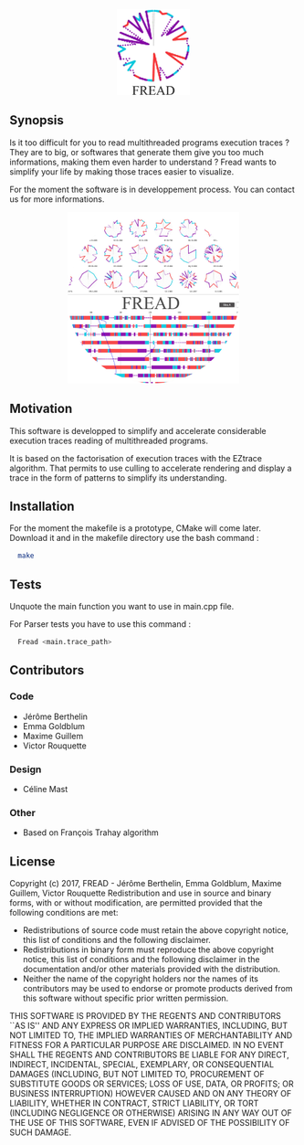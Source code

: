<p align="center">
  <img src="https://raw.githubusercontent.com/Terag/FREAD/master/Doc/logo%20FREAD.png" alt="Fread Logo" height="150">
</p>

## Synopsis

Is it too difficult for you to read multithreaded programs execution traces ? They are to big, or softwares that generate them give you too much informations, making them even harder to understand ? Fread wants to simplify your life by making those traces easier to visualize.

For the moment the software is in developpement process. You can contact us for more informations.

<p align="center">
  <img src="https://raw.githubusercontent.com/Terag/FREAD/master/Doc/visuel%20couv.png" alt="Fread Visual" height="300">
</p>

## Motivation

This software is developped to simplify and accelerate considerable execution traces reading of multithreaded programs.

It is based on the factorisation of execution traces with the EZtrace algorithm. 
That permits to use culling to accelerate rendering and display a trace in the form of patterns to simplify its understanding.

## Installation

For the moment the makefile is a prototype, CMake will come later.
Download it and in the makefile directory use the bash command :

~~~ sh
  make
~~~

## Tests

Unquote the main function you want to use in main.cpp file.

For Parser tests you have to use this command :

~~~ sh
  Fread <main.trace_path>
~~~

## Contributors

### Code
  * Jérôme Berthelin
  * Emma Goldblum
  * Maxime Guillem
  * Victor Rouquette
  
### Design
   * Céline Mast
   
### Other
   * Based on François Trahay algorithm

## License

Copyright (c) 2017, FREAD - Jérôme Berthelin, Emma Goldblum, Maxime Guillem, Victor Rouquette
Redistribution and use in source and binary forms, with or without
modification, are permitted provided that the following conditions are met:

* Redistributions of source code must retain the above copyright
  notice, this list of conditions and the following disclaimer.
* Redistributions in binary form must reproduce the above copyright
  notice, this list of conditions and the following disclaimer in the
  documentation and/or other materials provided with the distribution.
* Neither the name of the copyright holders nor the names of its contributors 
  may be used to endorse or promote products derived from this software without
  specific prior written permission.

THIS SOFTWARE IS PROVIDED BY THE REGENTS AND CONTRIBUTORS \`\`AS IS\'\' AND ANY
EXPRESS OR IMPLIED WARRANTIES, INCLUDING, BUT NOT LIMITED TO, THE IMPLIED
WARRANTIES OF MERCHANTABILITY AND FITNESS FOR A PARTICULAR PURPOSE ARE
DISCLAIMED. IN NO EVENT SHALL THE REGENTS AND CONTRIBUTORS BE LIABLE FOR ANY
DIRECT, INDIRECT, INCIDENTAL, SPECIAL, EXEMPLARY, OR CONSEQUENTIAL DAMAGES
(INCLUDING, BUT NOT LIMITED TO, PROCUREMENT OF SUBSTITUTE GOODS OR SERVICES;
LOSS OF USE, DATA, OR PROFITS; OR BUSINESS INTERRUPTION) HOWEVER CAUSED AND
ON ANY THEORY OF LIABILITY, WHETHER IN CONTRACT, STRICT LIABILITY, OR TORT
(INCLUDING NEGLIGENCE OR OTHERWISE) ARISING IN ANY WAY OUT OF THE USE OF THIS
SOFTWARE, EVEN IF ADVISED OF THE POSSIBILITY OF SUCH DAMAGE.
